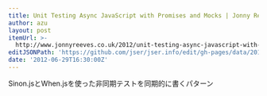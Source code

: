 ```yaml
---
title: Unit Testing Async JavaScript with Promises and Mocks | Jonny Reeves
author: azu
layout: post
itemUrl: >-
  http://www.jonnyreeves.co.uk/2012/unit-testing-async-javascript-with-promises-and-mocks/
editJSONPath: 'https://github.com/jser/jser.info/edit/gh-pages/data/2012/06/index.json'
date: '2012-06-29T16:30:00Z'
---
```

Sinon.jsとWhen.jsを使った非同期テストを同期的に書くパターン

